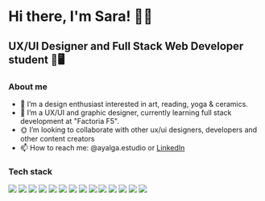 # Hi there, I'm Sara! 👋🏼
## UX/UI Designer and Full Stack Web Developer student 🎨🖥

### About me
- 👀 I’m a design enthusiast interested in art, reading, yoga & ceramics. 
- 🌱 I’m a UX/UI and graphic designer, currently learning full stack development at "Factoria F5".
- 🌞 I’m looking to collaborate with other ux/ui designers, developers and other content creators
- 📫 How to reach me: @ayalga.estudio or [LinkedIn](https://www.linkedin.com/in/saravazquezlopez/)

### Tech stack

<img src="https://ziadoua.github.io/m3-Markdown-Badges/badges/Figma/figma2.svg"> <img src="https://ziadoua.github.io/m3-Markdown-Badges/badges/Illustrator/illustrator2.svg"> <img src="https://ziadoua.github.io/m3-Markdown-Badges/badges/Photoshop/photoshop2.svg"> <img src="https://ziadoua.github.io/m3-Markdown-Badges/badges/InDesign/indesign1.svg"> <img src="https://ziadoua.github.io/m3-Markdown-Badges/badges/VisualStudioCode/visualstudiocode2.svg"> <img src="https://ziadoua.github.io/m3-Markdown-Badges/badges/HTML/html3.svg"> <img src="https://ziadoua.github.io/m3-Markdown-Badges/badges/CSS/css3.svg"> <img src="https://ziadoua.github.io/m3-Markdown-Badges/badges/Javascript/javascript3.svg"> <img src="https://ziadoua.github.io/m3-Markdown-Badges/badges/React/react1.svg"> <img src="https://ziadoua.github.io/m3-Markdown-Badges/badges/JSON/json3.svg"> <img src ="https://ziadoua.github.io/m3-Markdown-Badges/badges/Java/java3.svg"> <img src="https://ziadoua.github.io/m3-Markdown-Badges/badges/Notion/notion3.svg"> <img src="https://ziadoua.github.io/m3-Markdown-Badges/badges/Trello/trello3.svg"> <img src="https://ziadoua.github.io/m3-Markdown-Badges/badges/LinkedIn/linkedin1.svg">
